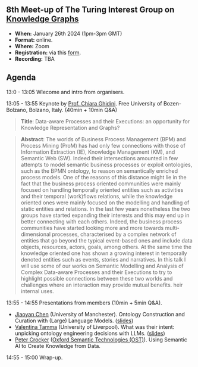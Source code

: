 ## 8th Meet-up of The Turing Interest Group on [Knowledge Graphs](https://www.turing.ac.uk/research/interest-groups/knowledge-graphs)

- **When:** January 26th 2024 (1pm-3pm GMT)
- **Format:** online.
- **Where:** Zoom
- **Registration:** via this [form](https://forms.gle/8EU4EuAxkw6awr1JA).
- **Recording:** TBA

## Agenda

13:0 - 13:05    Wlecome and intro from organisers.

13:05 - 13:55    Keynote by [Prof. Chiara Ghidini](https://www.unibz.it/en/faculties/engineering/academic-staff/person/49601-chiara-ghidini). Free University of Bozen-Bolzano, Bolzano, Italy.  (40min + 10min Q&A)

> **Title**:  Data-aware Processes and their Executions: an opportunity for Knowledge Representation and Graphs?

> **Abstract**:  The worlds of Business Process Management (BPM) and Process Mining (ProM) has had only few connections with those of Information Extraction (IE), Knowledge Management (KM), and Semantic Web (SW). Indeed their intersections amounted in few attempts
to model semantic business processes or exploit ontologies, such as the BPMN ontology, to reason on semantically enriched process models. One of the reasons of this distance might lie in the fact that the business process oriented communities were mainly focused on handling temporally oriented entities such as activities and their temporal (work)flows relations, while the knowledge oriented ones were mainly focused on the modelling and handling of static entities and relations. In the last few years nonetheless the two groups have started expanding their interests and this may end up in better connecting with each others. Indeed, the business process communities have started looking more and more towards multi-dimensional processes, characterised by a complex network of entities that go beyond the typical event-based ones and include data objects, resources, actors, goals, among others. At the same time the knowledge oriented one has shown a growing interest in temporally denoted entities such as events, stories and narratives. In this talk I will use some of our works on Semantic Modelling and Analysis of Complex Data-aware Processes and their Executions to try to highlight possible connections between these two worlds and challenges where an interaction may provide mutual benefits.
heir internal uses.

13:55 - 14:55   Presentations from members (10min + 5min Q&A).
  - [Jiaoyan Chen](https://chenjiaoyan.github.io/) (University of Manchester). Ontology Construction and Curation with (Large) Language Models. ([slides](https://drive.google.com/file/d/1K3pxxTgoOupYqzvNgH7EbtKEJw-oU-g9/view?usp=drive_link))
  - [Valentina Tamma](https://www.liverpool.ac.uk/computer-science/staff/valentina-tamma/) (University of Liverpool). What was their intent: unpicking ontology engineering decisions with LLMs. ([slides](https://drive.google.com/file/d/1x2S-14WD9hg3W86WKWrut0lOrlnQxC1v/view?usp=drive_link))
  - [Peter Crocker](https://www.linkedin.com/in/peter-crocker/) ([Oxford Semantic Technologies (OST)](https://www.oxfordsemantic.tech/)). Using Semantic AI to Create Knowledge from Data.

14:55 - 15:00   Wrap-up. 
